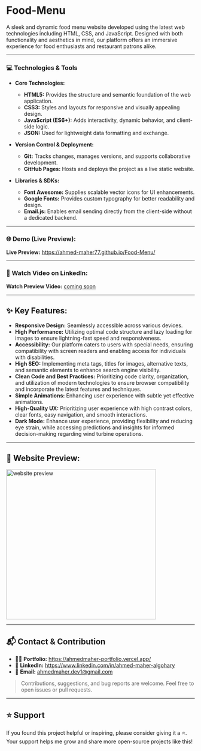 # Food-Menu
A sleek and dynamic food menu website developed using the latest web technologies including HTML, CSS, and JavaScript. Designed with both functionality and aesthetics in mind, our platform offers an immersive experience for food enthusiasts and restaurant patrons alike.

<hr>

### 💻 **Technologies & Tools**

- **Core Technologies:**  
  - **HTML5:** Provides the structure and semantic foundation of the web application.  
  - **CSS3:** Styles and layouts for responsive and visually appealing design.  
  - **JavaScript (ES6+):** Adds interactivity, dynamic behavior, and client-side logic.  
  - **JSON:** Used for lightweight data formatting and exchange.  

- **Version Control & Deployment:**  
  - **Git:** Tracks changes, manages versions, and supports collaborative development.  
  - **GitHub Pages:** Hosts and deploys the project as a live static website.  

- **Libraries & SDKs:**  
  - **Font Awesome:** Supplies scalable vector icons for UI enhancements.  
  - **Google Fonts:** Provides custom typography for better readability and design.  
  - **Email.js:** Enables email sending directly from the client-side without a dedicated backend.  

 <hr>

### 🌐 **Demo (Live Preview):**
  
**Live Preview:** <a href="https://ahmed-maher77.github.io/Food-Menu/" target="_blank">https://ahmed-maher77.github.io/Food-Menu/</a> 

<hr>

### 🎥 **Watch Video on LinkedIn:**

**Watch Preview Video:** <a href="" target="_blank">coming soon</a> 

<hr>

## ✨ Key Features:
- <b>Responsive Design:</b> Seamlessly accessible across various devices.
- <b>High Performance:</b> Utilizing optimal code structure and lazy loading for images to ensure lightning-fast speed and responsiveness.
- <b>Accessibility:</b> Our platform caters to users with special needs, ensuring compatibility with screen readers and enabling access for individuals with disabilities.
- <b>High SEO:</b> Implementing meta tags, titles for images, alternative texts, and semantic elements to enhance search engine visibility.
- <b>Clean Code and Best Practices:</b> Prioritizing code clarity, organization, and utilization of modern technologies to ensure browser compatibility and incorporate the latest features and techniques.
- <b>Simple Animations:</b> Enhancing user experience with subtle yet effective animations.
- <b>High-Quality UX:</b> Prioritizing user experience with high contrast colors, clear fonts, easy navigation, and smooth interactions.
- <b>Dark Mode:</b> Enhance user experience, providing flexibility and reducing eye strain, while accessing predictions and insights for informed decision-making regarding wind turbine operations.

<hr/>

## 👀 Website Preview:
<a href="https://ahmed-maher77.github.io/Food-Menu/" title="demo">
  <img src="uploaded-img-on-github-readme" alt="website preview" width="400">
</a>

<hr/>

## 📬 Contact & Contribution
- 🧑‍💻 **Portfolio:** <a href="https://ahmedmaher-portfolio.vercel.app/" title="See My Portfolio">https://ahmedmaher-portfolio.vercel.app/</a>
- 🔗 **LinkedIn:** <a href="https://www.linkedin.com/in/ahmed-maher-algohary" title="Contact via LinkedIn">https://www.linkedin.com/in/ahmed-maher-algohary</a>
- 📧 **Email:** <a href="mailto:ahmedmaher.dev1@gmail.com" title="Contact via Email">ahmedmaher.dev1@gmail.com</a>

> Contributions, suggestions, and bug reports are welcome. Feel free to open issues or pull requests.

---

## ⭐ Support

If you found this project helpful or inspiring, please consider giving it a ⭐. Your support helps me grow and share more open-source projects like this!



